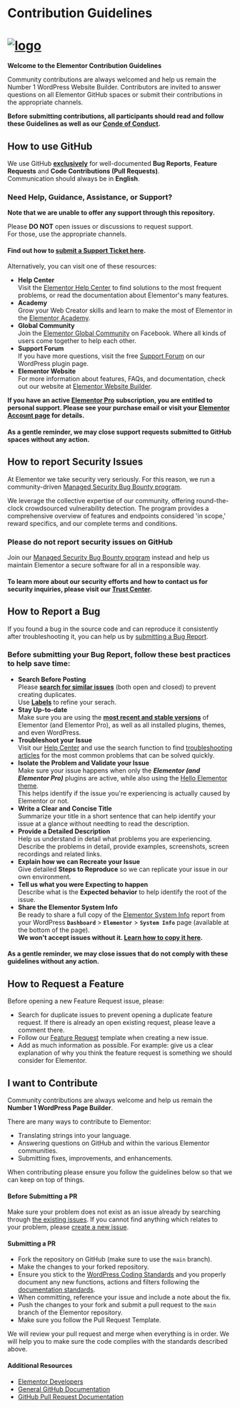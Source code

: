 # Contribution Guidelines

# <a href="https://elementor.com/?utm_source=github-repo&utm_medium=link&utm_campaign=contribution">![logo](https://user-images.githubusercontent.com/1778512/191041718-728d179e-07cb-4cb4-953a-6c294ee8c4db.png)</a>

**Welcome to the Elementor Contribution Guidelines**

Community contributions are always welcomed and help us remain the Number 1 WordPress Website Builder. Contributors are invited to answer questions on all Elementor GitHub spaces or submit their contributions in the appropriate channels.

**Before submitting contributions, all participants should read and follow these Guidelines as well as our [Conde of Conduct](https://gh-code-of-conduct).**

## How to use GitHub

We use GitHub **<ins>exclusively</ins>** for well-documented **Bug Reports**, **Feature Requests** and **Code Contributions (Pull Requests)**.
<br>Communication should always be in **English**.

### Need Help, Guidance, Assistance, or Support?

**Note that we are unable to offer any support through this repository.**

Please **DO NOT** open issues or discussions to request support.
<br>For those, use the appropriate channels.

#### Find out how to [submit a Support Ticket here](https://elemn.to/support-ticket).

Alternatively, you can visit one of these resources:

-   **Help Center** <br>Visit the [Elementor Help Center](https://elemn.to/gh-to-help-center) to find solutions to the most frequent problems, or read the documentation about Elementor's many features.
-   **Academy** <br>Grow your Web Creator skills and learn to make the most of Elementor in the [Elementor Academy](https://elemn.to/gh-to-academy).
-   **Global Community** <br>Join the [Elementor Global Community](https://elemn.to/community-on-fb) on Facebook. Where all kinds of users come together to help each other.
-   **Support Forum** <br>If you have more questions, visit the free [Support Forum](https://elemn.to/wp-support-forum) on our WordPress plugin page.
-   **Elementor Website** <br>For more information about features, FAQs, and documentation, check out our website at [Elementor Website Builder](https://elemn.to/gh-to-elementor).

**If you have an active [Elementor Pro](https://elemn.to/gh-to-elementor-pro) subscription, you are entitled to personal support. Please see your purchase email or visit your [Elementor Account page](https://elemn.to/my-elementor) for details.**

#### As a gentle reminder, we may close support requests submitted to GitHub spaces without any action.

## How to report Security Issues

At Elementor we take security very seriously. For this reason, we run a community-driven [Managed Security Bug Bounty program](https://elemn.to/bug-bounty).

We leverage the collective expertise of our community, offering round-the-clock crowdsourced vulnerability detection. The program provides a comprehensive overview of features and endpoints considered 'in scope,' reward specifics, and our complete terms and conditions.

### Please do not report security issues on GitHub

Join our [Managed Security Bug Bounty program](https://elemn.to/bug-bounty) instead and help us maintain Elementor a secure software for all in a responsible way.

#### To learn more about our security efforts and how to contact us for security inquiries, please visit our [Trust Center](https://elemn.to/gh-to-trust-center).

## How to Report a Bug

If you found a bug in the source code and can reproduce it consistently after troubleshooting it, you can help us by [submitting a Bug Report](https://elemn.to/gh-new-bug-report).

### Before submitting your Bug Report, follow these best practices to help save time:

-   **Search Before Posting** <br>Please **[search for similar issues](https://elemn.to/gh-issues)** (both open and closed) to prevent creating duplicates. <br>Use **[Labels](https://elemn.to/gh-labels)** to refine your serach.
-   **Stay Up-to-date** <br>Make sure you are using the **[most recent and stable versions](https://elemn.to/changelog)** of Elementor (and Elementor Pro), as well as all installed plugins, themes, and even WordPress.
-   **Troubleshoot your Issue** <br>Visit our [Help Center](https://elemn.to/gh-to-help-center) and use the search function to find [troubleshooting articles](https://elemn.to/help-troubleshooting) for the most common problems that can be solved quickly.
-   **Isolate the Problem and Validate your Issue** <br>Make sure your issue happens when only the _**Elementor (and Elementor Pro)**_ plugins are active, while also using the [Hello Elementor theme](https://wordpress.org/themes/hello-elementor/). <br>This helps identify if the issue you're experiencing is actually caused by Elementor or not.
-   **Write a Clear and Concise Title** <br>Summarize your title in a short sentence that can help identify your issue at a glance without needting to read the description.
-   **Provide a Detailed Description** <br>Help us understand in detail what problems you are experiencing. <br>Describe the problems in detail, provide examples, screenshots, screen recordings and related links.
-   **Explain how we can Recreate your Issue** <br>Give detailed **Steps to Reproduce** so we can replicate your issue in our own environment.
-   **Tell us what you were Expecting to happen** <br>Describe what is the **Expected behavior** to help identify the root of the issue.
-   **Share the Elementor System Info** <br>Be ready to share a full copy of the [Elementor System Info](https://elemn.to/help-system-info) report from your WordPress **`Dashboard`** > **`Elementor`** > **`System Info`** page (available at the bottom of the page). <br>**We won't accept issues without it. [Learn how to copy it here](https://elemn.to/help-system-info).**

#### As a gentle reminder, we may close issues that do not comply with these guidelines without any action.

## How to Request a Feature

Before opening a new Feature Request issue, please:

-   Search for duplicate issues to prevent opening a duplicate feature request. If there is already an open existing request, please leave a comment there.
-   Follow our [Feature Request](https://github.com/elementor/elementor/issues/new?template=Feature_request.md) template when creating a new issue.
-   Add as much information as possible. For example: give us a clear explanation of why you think the feature request is something we should consider for Elementor.

## I want to Contribute

Community contributions are always welcome and help us remain the **Number 1 WordPress Page Builder**.

There are many ways to contribute to Elementor:

-   Translating strings into your language.
-   Answering questions on GitHub and within the various Elementor communities.
-   Submitting fixes, improvements, and enhancements.

When contributing please ensure you follow the guidelines below so that we can keep on top of things.

#### Before Submitting a PR

Make sure your problem does not exist as an issue already by searching through [the existing issues](https://github.com/elementor/elementor/issues). If you cannot find anything which relates to your problem, please [create a new issue](https://github.com/elementor/elementor/issues/new).

#### Submitting a PR

-   Fork the repository on GitHub (make sure to use the `main` branch).
-   Make the changes to your forked repository.
-   Ensure you stick to the [WordPress Coding Standards](https://make.wordpress.org/core/handbook/best-practices/coding-standards/) and you properly document any new functions, actions and filters following the [documentation standards](https://make.wordpress.org/core/handbook/best-practices/inline-documentation-standards/php/).
-   When committing, reference your issue and include a note about the fix.
-   Push the changes to your fork and submit a pull request to the `main` branch of the Elementor repository.
-   Make sure you follow the Pull Request Template.

We will review your pull request and merge when everything is in order. We will help you to make sure the code complies with the standards described above.

#### Additional Resources

-   [Elementor Developers](https://developers.elementor.com)
-   [General GitHub Documentation](https://help.github.com/)
-   [GitHub Pull Request Documentation](https://help.github.com/send-pull-requests/)
